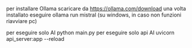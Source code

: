 per installare Ollama scaricare da https://ollama.com/download una volta installato eseguire ollama run mistral (su windows, in caso non funzioni riavviare pc)

per eseguire solo AI python main.py
per eseguire solo api AI uvicorn api_server:app --reload
